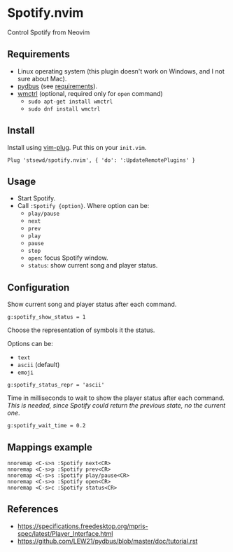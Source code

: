# Spotify.nvim

Control Spotify from Neovim

## Requirements

- Linux operating system (this plugin doesn't work on Windows, and I not sure about Mac).
- [pydbus](https://github.com/LEW21/pydbus) (see [requirements](https://github.com/LEW21/pydbus#requirements)).
- [wmctrl](https://en.wikipedia.org/wiki/Wmctrl) (optional, required only for `open` command)
    - `sudo apt-get install wmctrl`
    - `sudo dnf install wmctrl`

## Install

Install using [vim-plug](https://github.com/junegunn/vim-plug).
Put this on your `init.vim`.

```vim
Plug 'stsewd/spotify.nvim', { 'do': ':UpdateRemotePlugins' }
```

## Usage

- Start Spotify.
- Call `:Spotify {option}`. Where option can be:
  - `play/pause`
  - `next`
  - `prev`
  - `play`
  - `pause`
  - `stop`
  - `open`: focus Spotify window.
  - `status`: show current song and player status.

## Configuration

Show current song and player status after each command.

```vim
g:spotify_show_status = 1
```

Choose the representation of symbols it the status.

Options can be:

- `text`
- `ascii` (default)
- `emoji`

```vim
g:spotify_status_repr = 'ascii'
```

Time in milliseconds to wait to show the player status after each command.
_This is needed, since Spotify could return the previous state, no the current one_.

```vim
g:spotify_wait_time = 0.2
```

## Mappings example

```vim
nnoremap <C-s>n :Spotify next<CR>
nnoremap <C-s>p :Spotify prev<CR>
nnoremap <C-s>s :Spotify play/pause<CR>
nnoremap <C-s>o :Spotify open<CR>
nnoremap <C-s>c :Spotify status<CR>
```

## References

- https://specifications.freedesktop.org/mpris-spec/latest/Player_Interface.html
- https://github.com/LEW21/pydbus/blob/master/doc/tutorial.rst
